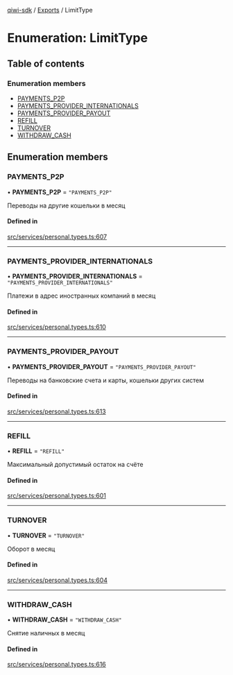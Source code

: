 [qiwi-sdk](../README.md) / [Exports](../modules.md) / LimitType

# Enumeration: LimitType

## Table of contents

### Enumeration members

- [PAYMENTS\_P2P](LimitType.md#payments_p2p)
- [PAYMENTS\_PROVIDER\_INTERNATIONALS](LimitType.md#payments_provider_internationals)
- [PAYMENTS\_PROVIDER\_PAYOUT](LimitType.md#payments_provider_payout)
- [REFILL](LimitType.md#refill)
- [TURNOVER](LimitType.md#turnover)
- [WITHDRAW\_CASH](LimitType.md#withdraw_cash)

## Enumeration members

### PAYMENTS\_P2P

• **PAYMENTS\_P2P** = `"PAYMENTS_P2P"`

Переводы на другие кошельки в месяц

#### Defined in

[src/services/personal.types.ts:607](https://github.com/AlexXanderGrib/node-qiwi-sdk/blob/110642c/src/services/personal.types.ts#L607)

___

### PAYMENTS\_PROVIDER\_INTERNATIONALS

• **PAYMENTS\_PROVIDER\_INTERNATIONALS** = `"PAYMENTS_PROVIDER_INTERNATIONALS"`

Платежи в адрес иностранных компаний в месяц

#### Defined in

[src/services/personal.types.ts:610](https://github.com/AlexXanderGrib/node-qiwi-sdk/blob/110642c/src/services/personal.types.ts#L610)

___

### PAYMENTS\_PROVIDER\_PAYOUT

• **PAYMENTS\_PROVIDER\_PAYOUT** = `"PAYMENTS_PROVIDER_PAYOUT"`

Переводы на банковские счета и карты, кошельки других систем

#### Defined in

[src/services/personal.types.ts:613](https://github.com/AlexXanderGrib/node-qiwi-sdk/blob/110642c/src/services/personal.types.ts#L613)

___

### REFILL

• **REFILL** = `"REFILL"`

Максимальный допустимый остаток на счёте

#### Defined in

[src/services/personal.types.ts:601](https://github.com/AlexXanderGrib/node-qiwi-sdk/blob/110642c/src/services/personal.types.ts#L601)

___

### TURNOVER

• **TURNOVER** = `"TURNOVER"`

Оборот в месяц

#### Defined in

[src/services/personal.types.ts:604](https://github.com/AlexXanderGrib/node-qiwi-sdk/blob/110642c/src/services/personal.types.ts#L604)

___

### WITHDRAW\_CASH

• **WITHDRAW\_CASH** = `"WITHDRAW_CASH"`

Снятие наличных в месяц

#### Defined in

[src/services/personal.types.ts:616](https://github.com/AlexXanderGrib/node-qiwi-sdk/blob/110642c/src/services/personal.types.ts#L616)
